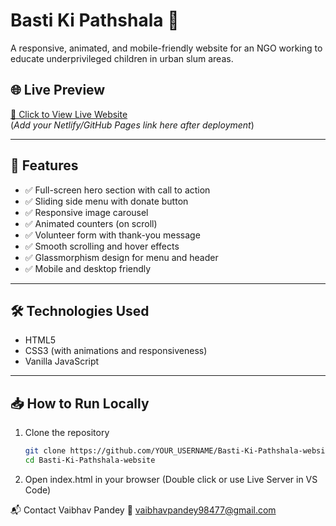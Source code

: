 # Basti Ki Pathshala 🌱

A responsive, animated, and mobile-friendly website for an NGO working to educate underprivileged children in urban slum areas.

## 🌐 Live Preview

[🔗 Click to View Live Website](#)  
(*Add your Netlify/GitHub Pages link here after deployment*)

---

## 🚀 Features

- ✅ Full-screen hero section with call to action
- ✅ Sliding side menu with donate button
- ✅ Responsive image carousel
- ✅ Animated counters (on scroll)
- ✅ Volunteer form with thank-you message
- ✅ Smooth scrolling and hover effects
- ✅ Glassmorphism design for menu and header
- ✅ Mobile and desktop friendly

---

## 🛠️ Technologies Used

- HTML5
- CSS3 (with animations and responsiveness)
- Vanilla JavaScript

---

## 📥 How to Run Locally

1. Clone the repository  
   ```bash
   git clone https://github.com/YOUR_USERNAME/Basti-Ki-Pathshala-website.git
   cd Basti-Ki-Pathshala-website
   
2. Open index.html in your browser
(Double click or use Live Server in VS Code)

📬 Contact
Vaibhav Pandey
📧 vaibhavpandey98477@gmail.com
